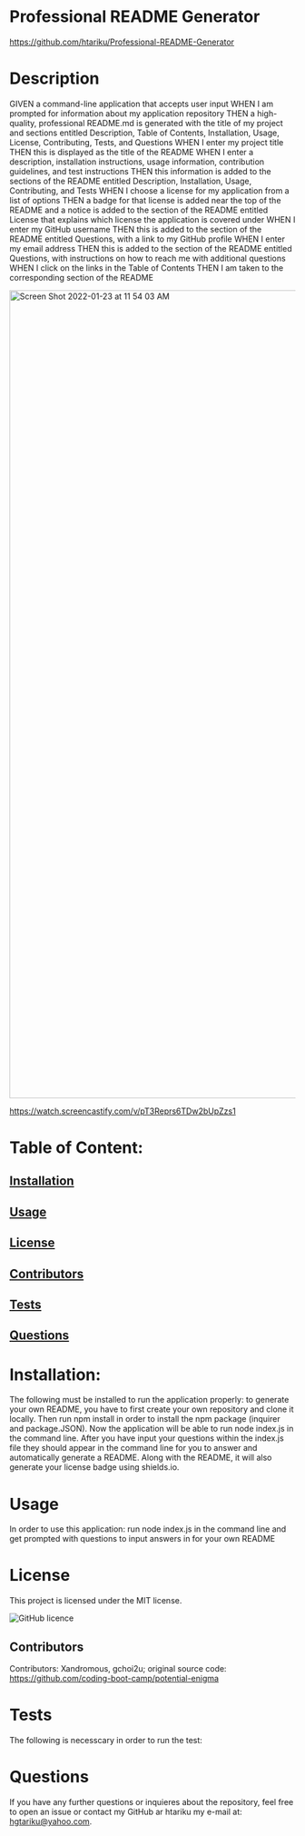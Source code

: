 # Professional README Generator 
   
   https://github.com/htariku/Professional-README-Generator 
 
   # Description
GIVEN a command-line application that accepts user input
WHEN I am prompted for information about my application repository
THEN a high-quality, professional README.md is generated with the title of my project and sections entitled Description, Table of Contents, Installation, Usage, License, Contributing, Tests, and Questions
WHEN I enter my project title
THEN this is displayed as the title of the README
WHEN I enter a description, installation instructions, usage information, contribution guidelines, and test instructions
THEN this information is added to the sections of the README entitled Description, Installation, Usage, Contributing, and Tests
WHEN I choose a license for my application from a list of options
THEN a badge for that license is added near the top of the README and a notice is added to the section of the README entitled License that explains which license the application is covered under
WHEN I enter my GitHub username
THEN this is added to the section of the README entitled Questions, with a link to my GitHub profile
WHEN I enter my email address
THEN this is added to the section of the README entitled Questions, with instructions on how to reach me with additional questions
WHEN I click on the links in the Table of Contents
THEN I am taken to the corresponding section of the README

 <img width="1423" alt="Screen Shot 2022-01-23 at 11 54 03 AM" src="https://user-images.githubusercontent.com/94089824/150689129-634e0e21-10a0-4b8b-800d-1de2716bda56.png">

https://watch.screencastify.com/v/pT3Reprs6TDw2bUpZzs1



   # Table of Content: 
   ## [Installation](#Installation)
   ## [Usage](#Usage)
   ## [License](#License)
   ## [Contributors](#Contributors)
   ## [Tests](#Tests)
   ## [Questions](#Questions)

 
   # Installation: 
   The following must be installed to run the application properly: to generate your own README, you have to first create your own repository and clone it locally. Then run npm install in order to install the npm package (inquirer and package.JSON). Now the application will be able to run node index.js in the command line. After you have input your questions within the index.js file they should appear in the command line for you to answer and automatically generate a README. Along with the README, it will also generate your license badge using shields.io. 
 
   # Usage 
   In order to use this application: run node index.js in the command line and get prompted with questions to input answers in for your own README
 
   # License 
   This project is licensed under the MIT license.
   
   ![GitHub licence](https://img.shields.io/github/license/htariku/Professional-README-Generator)
 
   ## Contributors 
   Contributors: Xandromous, gchoi2u; original source code: https://github.com/coding-boot-camp/potential-enigma
 
   # Tests 
   The following is necesscary in order to run the test:
 
   # Questions 
   If you have any further questions or inquieres about the repository, feel free to open an issue or contact my GitHub ar htariku my e-mail at: hgtariku@yahoo.com.
 
   
 